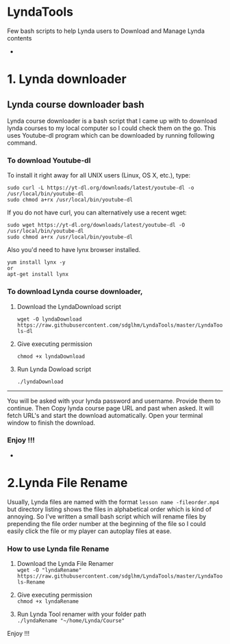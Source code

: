 # LyndaTools
Few bash scripts to help Lynda users to Download and Manage Lynda contents

-
# 1. Lynda downloader
## Lynda course downloader bash

Lynda course downloader is a bash script that I came up with to download lynda courses to my local computer so I could check them on the go. This uses Youtube-dl program which can be downloaded by running following command.

### To download Youtube-dl


To install it right away for all UNIX users (Linux, OS X, etc.), type:

    sudo curl -L https://yt-dl.org/downloads/latest/youtube-dl -o /usr/local/bin/youtube-dl
    sudo chmod a+rx /usr/local/bin/youtube-dl

If you do not have curl, you can alternatively use a recent wget:

    sudo wget https://yt-dl.org/downloads/latest/youtube-dl -O /usr/local/bin/youtube-dl
    sudo chmod a+rx /usr/local/bin/youtube-dl

Also you'd need to have lynx browser installed. 

    yum install lynx -y
    or
    apt-get install lynx

### To download Lynda course downloader,

1. Download the LyndaDownload script  

	`wget -O lyndaDownload https://raw.githubusercontent.com/sdglhm/LyndaTools/master/LyndaTools-dl`
    
2. Give executing permission  

	`chmod +x lyndaDownload`

3. Run Lynda Dowload script  

	`./lyndaDownload `

---
You will be asked with your lynda password and username. Provide them to continue. Then Copy lynda course page URL and past when asked. It will fetch URL's and start the download automatically. Open your terminal window to finish the download.

### Enjoy !!!
-
# 2.Lynda File Rename

Usually, Lynda files are named with the format `lesson name -fileorder.mp4` but directory listing shows the files in alphabetical order which is kind of annoying. So I've written a small bash script which will rename files by prepending the file order number at the beginning of the file so I could easily click the file or my player can autoplay files at ease.

### How to use Lynda file Rename

1. Download the Lynda File Renamer  
	`wget -O "lyndaRename" https://raw.githubusercontent.com/sdglhm/LyndaTools/master/LyndaTools-Rename`
  
2. Give executing permission  
	`chmod +x lyndaRename`
        
3. Run Lynda Tool renamer with your folder path  
	`./lyndaRename "~/home/Lynda/Course"`
        
Enjoy !!!
